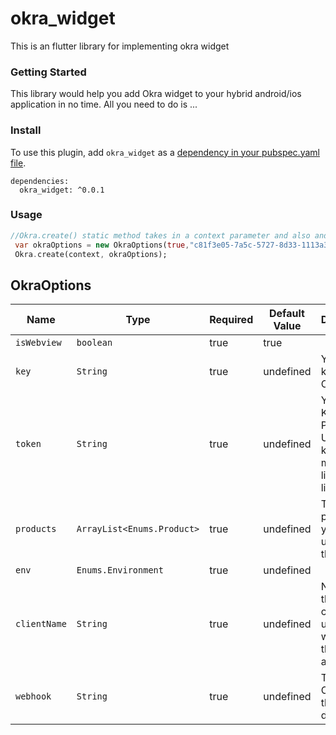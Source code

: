 # okra_widget

This is an flutter library for implementing okra widget

### Getting Started
This library would help you add Okra widget to your hybrid android/ios application in no time. All you need to do is ...

### Install
To use this plugin, add `okra_widget` as a [dependency in your pubspec.yaml file](https://flutter.io/platform-plugins/).
```pub
dependencies:
  okra_widget: ^0.0.1
```

### Usage
```dart
//Okra.create() static method takes in a context parameter and also and OkraOption parameter-->
 var okraOptions = new OkraOptions(true,"c81f3e05-7a5c-5727-8d33-1113a3c7a5e4","5d8a35224d8113507c7521ac",[Product.auth,Product.balance],Environment.dev,"Bassey")
 Okra.create(context, okraOptions);
```

## OkraOptions

|Name                   | Type           | Required            | Default Value       | Description         |
|-----------------------|----------------|---------------------|---------------------|---------------------|
|  `isWebview `         | `boolean`      | true                |  true               | 
|  `key `               | `String`       | true                |  undefined          | Your public key from Okra.
|  `token`              | `String`       | true                |  undefined          | Your pubic Key from Paystack. Use test key for test mode and live key for live mode
|  `products`           | `ArrayList<Enums.Product>`| true     |  undefined          | The Okra products you want to use with the widget.
|  `env`                | `Enums.Environment`| true            |  undefined          | 
|  `clientName`         | `String`       | true                |  undefined          | Name of the customer using the widget on the application
|  `webhook`            | `String`       | true                |  undefined          | The Url that Okra send the client's data to.
